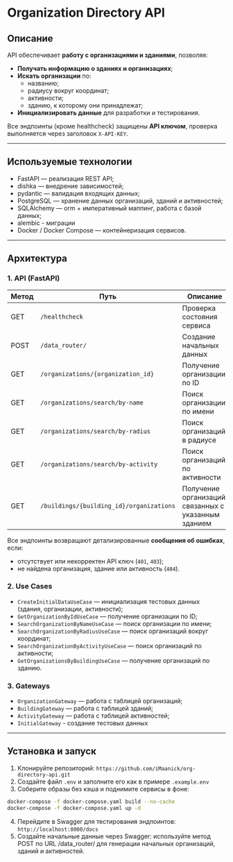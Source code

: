 # Organization Directory API

## Описание

API обеспечивает **работу с организациями и зданиями**, позволяя:

- **Получать информацию о зданиях и организациях**;
- **Искать организации** по:
    - названию;
    - радиусу вокруг координат;
    - активности;
    - зданию, к которому они принадлежат;
- **Инициализировать данные** для разработки и тестирования.

Все эндпоинты (кроме healthcheck) защищены **API ключом**, проверка выполняется через заголовок `X-API-KEY`.

---

## Используемые технологии

- FastAPI — реализация REST API;
- dishka — внедрение зависимостей;
- pydantic — валидация входящих данных;
- PostgreSQL — хранение данных организаций, зданий и активностей;
- SQLAlchemy — orm + императивный маппинг, работа с базой данных;
- alembic - миграции
- Docker / Docker Compose — контейнеризация сервисов.

---

## Архитектура

### 1. **API (FastAPI)**

| Метод | Путь                                     | Описание                                             |
|-------|------------------------------------------|------------------------------------------------------|
| GET   | `/healthcheck`                           | Проверка состояния сервиса                           |
| POST  | `/data_router/`                          | Создание начальных данных                            |
| GET   | `/organizations/{organization_id}`       | Получение организации по ID                          |
| GET   | `/organizations/search/by-name`          | Поиск организации по имени                           |
| GET   | `/organizations/search/by-radius`        | Поиск организаций в радиусе                          |
| GET   | `/organizations/search/by-activity`      | Поиск организаций по активности                      |
| GET   | `/buildings/{building_id}/organizations` | Получение организаций, связанных с указанным зданием |

Все эндпоинты возвращают детализированные **сообщения об ошибках**, если:

- отсутствует или некорректен API ключ (`401`, `403`);
- не найдена организация, здание или активность (`404`).

### 2. **Use Cases**

- `CreateInitialDataUseCase` — инициализация тестовых данных (здания, организации, активности);
- `GetOrganizationByIdUseCase` — получение организации по ID;
- `SearchOrganizationByNameUseCase` — поиск организации по имени;
- `SearchOrganizationByRadiusUseCase` — поиск организаций вокруг координат;
- `SearchOrganizationByActivityUseCase` — поиск организаций по активности;
- `GetOrganizationsByBuildingUseCase` — получение организаций по зданию.

### 3. **Gateways**

- `OrganizationGateway` — работа с таблицей организаций;
- `BuildingGateway` — работа с таблицей зданий;
- `ActivityGateway` — работа с таблицей активностей;
- `InitialGateway` - создание тестовых данных

---

## Установка и запуск

1. Клонируйте репозиторий: `https://github.com/iMaanick/org-directory-api.git`
2. Создайте файл `.env` и заполните его как в примере `.example.env`
3. Соберите образы без кэша и поднимите сервисы в фоне:

```bash
docker-compose -f docker-compose.yaml build --no-cache
docker-compose -f docker-compose.yaml up -d
```
4. Перейдите в Swagger для тестирования эндпоинтов: ``http://localhost:8000/docs``
5. Создайте начальные данные через Swagger:
используйте метод POST по URL /data_router/ для генерации начальных организаций, зданий и активностей.
